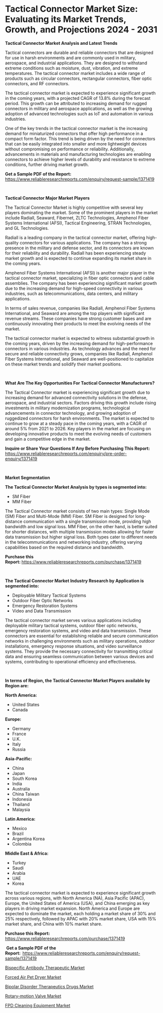 <p><h1>Tactical Connector Market Size: Evaluating its Market Trends, Growth, and Projections 2024 - 2031</h1></p><p><strong>Tactical Connector Market Analysis and Latest Trends</strong></p>
<p><p>Tactical connectors are durable and reliable connectors that are designed for use in harsh environments and are commonly used in military, aerospace, and industrial applications. They are designed to withstand extreme conditions such as moisture, dust, vibration, and extreme temperatures. The tactical connector market includes a wide range of products such as circular connectors, rectangular connectors, fiber optic connectors, and RF connectors.</p><p>The tactical connector market is expected to experience significant growth in the coming years, with a projected CAGR of 13.8% during the forecast period. This growth can be attributed to increasing demand for rugged connectors in military and aerospace applications, as well as the growing adoption of advanced technologies such as IoT and automation in various industries.</p><p>One of the key trends in the tactical connector market is the increasing demand for miniaturized connectors that offer high performance in a compact form factor. This trend is being driven by the need for connectors that can be easily integrated into smaller and more lightweight devices without compromising on performance or reliability. Additionally, advancements in materials and manufacturing technologies are enabling connectors to achieve higher levels of durability and resistance to extreme conditions, further driving market growth.</p></p>
<p><strong>Get a Sample PDF of the Report:&nbsp;</strong> <a href="https://www.reliableresearchreports.com/enquiry/request-sample/1371419">https://www.reliableresearchreports.com/enquiry/request-sample/1371419</a></p>
<p>&nbsp;</p>
<p><strong>Tactical Connector Major Market Players</strong></p>
<p><p>The Tactical Connector Market is highly competitive with several key players dominating the market. Some of the prominent players in the market include Radiall, Seaward, Fibernet, ZLTC Technologies, Amphenol Fiber Systems International (AFSI), Tactical Engineering, STRAN Technologies, and GL Technologies. </p><p>Radiall is a leading company in the tactical connector market, offering high-quality connectors for various applications. The company has a strong presence in the military and defense sector, and its connectors are known for their reliability and durability. Radiall has been experiencing steady market growth and is expected to continue expanding its market share in the coming years.</p><p>Amphenol Fiber Systems International (AFSI) is another major player in the tactical connector market, specializing in fiber optic connectors and cable assemblies. The company has been experiencing significant market growth due to the increasing demand for high-speed connectivity in various industries, such as telecommunications, data centers, and military applications.</p><p>In terms of sales revenue, companies like Radiall, Amphenol Fiber Systems International, and Seaward are among the top players with significant revenue streams. These companies have strong customer bases and are continuously innovating their products to meet the evolving needs of the market.</p><p>The tactical connector market is expected to witness substantial growth in the coming years, driven by the increasing demand for high-performance connectors in various industries. As technology advances and the need for secure and reliable connectivity grows, companies like Radiall, Amphenol Fiber Systems International, and Seaward are well-positioned to capitalize on these market trends and solidify their market positions.</p></p>
<p>&nbsp;</p>
<p><strong>What Are The Key Opportunities For Tactical Connector Manufacturers?</strong></p>
<p><p>The Tactical Connector market is experiencing significant growth due to increasing demand for advanced connectivity solutions in the defense, aerospace, and industrial sectors. Factors driving this growth include rising investments in military modernization programs, technological advancements in connector technology, and growing adoption of ruggedized connectors for harsh environments. The market is expected to continue to grow at a steady pace in the coming years, with a CAGR of around 5% from 2021 to 2026. Key players in the market are focusing on developing innovative products to meet the evolving needs of customers and gain a competitive edge in the market.</p></p>
<p><strong>Inquire or Share Your Questions If Any Before Purchasing This Report:</strong> <a href="https://www.reliableresearchreports.com/enquiry/pre-order-enquiry/1371419">https://www.reliableresearchreports.com/enquiry/pre-order-enquiry/1371419</a></p>
<p>&nbsp;</p>
<p><strong>Market Segmentation</strong></p>
<p><strong>The Tactical Connector Market Analysis by types is segmented into:</strong></p>
<p><ul><li>SM Fiber</li><li>MM Fiber</li></ul></p>
<p><p>The Tactical Connector market consists of two main types: Single Mode (SM) Fiber and Multi-Mode (MM) Fiber. SM Fiber is designed for long-distance communication with a single transmission mode, providing high bandwidth and low signal loss. MM Fiber, on the other hand, is better suited for shorter distances, with multiple transmission modes allowing for faster data transmission but higher signal loss. Both types cater to different needs in the telecommunications and networking industry, offering varying capabilities based on the required distance and bandwidth.</p></p>
<p><strong>Purchase this Report:&nbsp;</strong><a href="https://www.reliableresearchreports.com/purchase/1371419">https://www.reliableresearchreports.com/purchase/1371419</a></p>
<p>&nbsp;</p>
<p><strong>The Tactical Connector Market Industry Research by Application is segmented into:</strong></p>
<p><ul><li>Deployable Military Tactical Systems</li><li>Outdoor Fiber Optic Networks</li><li>Emergency Restoration Systems</li><li>Video and Data Transmission</li></ul></p>
<p><p>The tactical connector market serves various applications including deployable military tactical systems, outdoor fiber optic networks, emergency restoration systems, and video and data transmission. These connectors are essential for establishing reliable and secure communication networks in challenging environments such as military operations, outdoor installations, emergency response situations, and video surveillance systems. They provide the necessary connectivity for transmitting critical data and ensuring seamless communication between various devices and systems, contributing to operational efficiency and effectiveness.</p></p>
<p>&nbsp;</p>
<p><strong>In terms of Region, the Tactical Connector Market Players available by Region are:</strong></p>
<p>
    <p> <strong> North America: </strong>
        <ul>
            <li>United States</li>
            <li>Canada</li>
        </ul>
        </p> 
    <p> <strong> Europe: </strong>
        <ul>
            <li>Germany</li>
            <li>France</li>
            <li>U.K.</li>
            <li>Italy</li>
            <li>Russia</li>
        </ul>
        </p> 
    <p> <strong> Asia-Pacific: </strong>
        <ul>
            <li>China</li>
            <li>Japan</li>
            <li>South Korea</li>
            <li>India</li>
            <li>Australia</li>
            <li>China Taiwan</li>
            <li>Indonesia</li>
            <li>Thailand</li>
            <li>Malaysia</li>
        </ul>
        </p> 
    <p> <strong> Latin America: </strong>
        <ul>
            <li>Mexico</li>
            <li>Brazil</li>
            <li>Argentina Korea</li>
            <li>Colombia</li>
        </ul>
        </p> 
    <p> <strong> Middle East & Africa: </strong>
        <ul>
            <li>Turkey</li>
            <li>Saudi</li>
            <li>Arabia</li>
            <li>UAE</li>
            <li>Korea</li>
        </ul>
    </p>
    </p>
<p><p>The tactical connector market is expected to experience significant growth across various regions, with North America (NA), Asia Pacific (APAC), Europe, the United States of America (USA), and China emerging as key players in driving market expansion. North America and Europe are expected to dominate the market, each holding a market share of 30% and 25% respectively, followed by APAC with 20% market share, USA with 15% market share, and China with 10% market share.</p></p>
<p><strong>Purchase this Report: </strong><a href="https://www.reliableresearchreports.com/purchase/1371419">https://www.reliableresearchreports.com/purchase/1371419</a></p>
<p>&nbsp;<strong>Get a Sample PDF of the Report:&nbsp;&nbsp;</strong><a href="https://www.reliableresearchreports.com/enquiry/request-sample/1371419">https://www.reliableresearchreports.com/enquiry/request-sample/1371419</a></p>
<p><strong></strong></p>
<p><p><a href="https://github.com/Sherrillcrooksxa8i18ucf2m/Market-Research-Report-List-1/blob/main/bispecific-antibody-therapeutic-market.md">Bispecific Antibody Therapeutic Market</a></p><p><a href="https://medium.com/@itzelheller2005/forced-air-pet-dryer-market-size-cagr-trends-2024-2030-7cc1500f5d18">Forced Air Pet Dryer Market</a></p><p><a href="https://github.com/khansimonweber1lqujlwoz15d/Market-Research-Report-List-1/blob/main/bipolar-disorder-therapeutics-drugs-market.md">Bipolar Disorder Therapeutics Drugs Market</a></p><p><a href="https://medium.com/@itzelheller2005/rotary-motion-valve-market-trends-and-market-analysis-forecasted-for-period-2024-2031-3f45f7561395">Rotary-motion Valve Market</a></p><p><a href="https://medium.com/@itzelheller2005/fpd-cleaning-equipment-nbsp-market-focuses-on-market-share-size-and-projected-forecast-till-2031-9c61660bd620">FPD Cleaning Equipment Market</a></p></p>